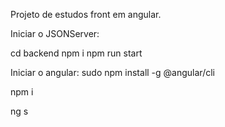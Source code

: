 Projeto de estudos front em angular.

Iniciar o JSONServer: 

cd backend
npm i
npm run start

Iniciar o angular:
sudo npm install -g @angular/cli

npm i 

ng s


